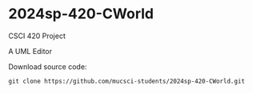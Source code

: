 # 2024sp-420-CWorld

CSCI 420 Project

A UML Editor

Download source code:

```git clone https://github.com/mucsci-students/2024sp-420-CWorld.git```

